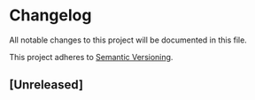 # Changelog
All notable changes to this project will be documented in this file.
 
This project adheres to [Semantic Versioning](https://semver.org/spec/v2.0.0.html).
 
## [Unreleased]
